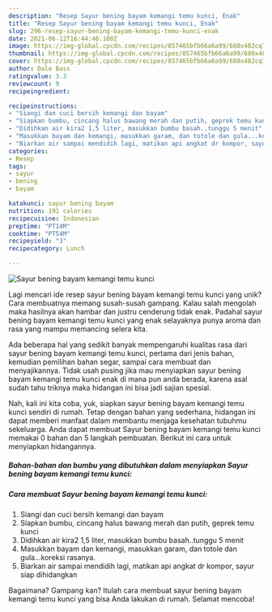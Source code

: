 ```yaml
---
description: "Resep Sayur bening bayam kemangi temu kunci, Enak"
title: "Resep Sayur bening bayam kemangi temu kunci, Enak"
slug: 296-resep-sayur-bening-bayam-kemangi-temu-kunci-enak
date: 2021-06-12T16:44:46.108Z
image: https://img-global.cpcdn.com/recipes/857465bfb66a6a99/680x482cq70/sayur-bening-bayam-kemangi-temu-kunci-foto-resep-utama.jpg
thumbnail: https://img-global.cpcdn.com/recipes/857465bfb66a6a99/680x482cq70/sayur-bening-bayam-kemangi-temu-kunci-foto-resep-utama.jpg
cover: https://img-global.cpcdn.com/recipes/857465bfb66a6a99/680x482cq70/sayur-bening-bayam-kemangi-temu-kunci-foto-resep-utama.jpg
author: Dale Bass
ratingvalue: 3.3
reviewcount: 9
recipeingredient:

recipeinstructions:
- "Siangi dan cuci bersih kemangi dan bayam"
- "Siapkan bumbu, cincang halus bawang merah dan putih, geprek temu kunci"
- "Didihkan air kira2 1,5 liter, masukkan bumbu basah..tunggu 5 menit"
- "Masukkan bayam dan kemangi, masukkan garam, dan totole dan gula...koreksi rasanya."
- "Biarkan air sampai mendidih lagi, matikan api angkat dr kompor, sayur siap dihidangkan"
categories:
- Resep
tags:
- sayur
- bening
- bayam

katakunci: sayur bening bayam 
nutrition: 191 calories
recipecuisine: Indonesian
preptime: "PT14M"
cooktime: "PT54M"
recipeyield: "3"
recipecategory: Lunch

---
```



![Sayur bening bayam kemangi temu kunci](https://img-global.cpcdn.com/recipes/857465bfb66a6a99/680x482cq70/sayur-bening-bayam-kemangi-temu-kunci-foto-resep-utama.jpg)

Lagi mencari ide resep sayur bening bayam kemangi temu kunci yang unik? Cara membuatnya memang susah-susah gampang. Kalau salah mengolah maka hasilnya akan hambar dan justru cenderung tidak enak. Padahal sayur bening bayam kemangi temu kunci yang enak selayaknya punya aroma dan rasa yang mampu memancing selera kita.

Ada beberapa hal yang sedikit banyak mempengaruhi kualitas rasa dari sayur bening bayam kemangi temu kunci, pertama dari jenis bahan, kemudian pemilihan bahan segar, sampai cara membuat dan menyajikannya. Tidak usah pusing jika mau menyiapkan sayur bening bayam kemangi temu kunci enak di mana pun anda berada, karena asal sudah tahu triknya maka hidangan ini bisa jadi sajian spesial.




Nah, kali ini kita coba, yuk, siapkan sayur bening bayam kemangi temu kunci sendiri di rumah. Tetap dengan bahan yang sederhana, hidangan ini dapat memberi manfaat dalam membantu menjaga kesehatan tubuhmu sekeluarga. Anda dapat membuat Sayur bening bayam kemangi temu kunci memakai 0 bahan dan 5 langkah pembuatan. Berikut ini cara untuk menyiapkan hidangannya.

<!--inarticleads1-->

##### Bahan-bahan dan bumbu yang dibutuhkan dalam menyiapkan Sayur bening bayam kemangi temu kunci:





<!--inarticleads2-->

##### Cara membuat Sayur bening bayam kemangi temu kunci:

1. Siangi dan cuci bersih kemangi dan bayam
1. Siapkan bumbu, cincang halus bawang merah dan putih, geprek temu kunci
1. Didihkan air kira2 1,5 liter, masukkan bumbu basah..tunggu 5 menit
1. Masukkan bayam dan kemangi, masukkan garam, dan totole dan gula...koreksi rasanya.
1. Biarkan air sampai mendidih lagi, matikan api angkat dr kompor, sayur siap dihidangkan




Bagaimana? Gampang kan? Itulah cara membuat sayur bening bayam kemangi temu kunci yang bisa Anda lakukan di rumah. Selamat mencoba!

